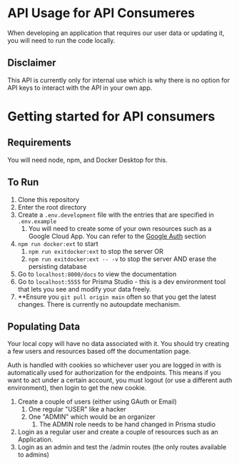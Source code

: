 # API Usage for API Consumeres

When developing an application that requires our user data or updating it, you will need to run the code locally.

## Disclaimer

This API is currently only for internal use which is why there is no option for API keys to interact with the API in your own app.

# Getting started for API consumers

## Requirements

You will need node, npm, and Docker Desktop for this.

## To Run

1) Clone this repository
2) Enter the root directory
3) Create a `.env.development` file with the entries that are specified in `.env.example`
   1) You will need to create some of your own resources such as a Google Cloud App. You can refer to the [Google Auth](googleauth.md#google-cloud-app-setup) section
4) `npm run docker:ext` to start
   1) `npm run exitdocker:ext` to stop the server OR
   2) `npm run exitdocker:ext -- -v` to stop the server AND erase the persisting database
5) Go to `localhost:8000/docs` to view the documentation
6) Go to `localhost:5555` for Prisma Studio - this is a dev environment tool that lets you see and modify your data freely.
7) **Ensure you `git pull origin main` often so that you get the latest changes. There is currently no autoupdate mechanism.

## Populating Data

Your local copy will have no data associated with it. You should try creating a few users and resources based off the documentation page.

Auth is handled with cookies so whichever user you are logged in with is automatically used for authorization for the endpoints. This means if you want to act under a certain account, you must logout (or use a different auth environment), then login to get the new cookie.

1) Create a couple of users (either using GAuth or Email)
   1) One regular "USER" like a hacker
   2) One "ADMIN" which would be an organizer
      1) The ADMIN role needs to be hand changed in Prisma studio
2) Login as a regular user and create a couple of resources such as an Application.
3) Login as an admin and test the /admin routes (the only routes available to admins)
